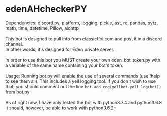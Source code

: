 # edenAHcheckerPY
Dependencies:
discord.py, platform, logging, pickle, ast, re, pandas, pytz, math, time, datetime, Pillow, aiohttp
<br><br>
This bot is designed to pull info from classicffxi.com and post it in a discord channel.<br>
In other words, it's designed for Eden private server.<br><br>
In order to use this bot you MUST create your own eden_bot_token.py with a variable of the same name containing your bot's token.
<br><br>
Usage: Running bot.py will enable the use of several commands (use !help to see them all). This includes a yell logging tool. If you don't
wish to use that, you should comment out the line ```bot.add_cog(yellbot.yell_log(bot))``` from bot.py
<br><br>
As of right now, I have only tested the bot with python3.7.4 and python3.6.8<br>
it should, however, be able to work with python3.6.2+<br><br>

